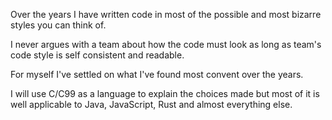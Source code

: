 Over the years I have written code in most of the possible and most bizarre styles you can think of.

I never argues with a team about how the code must look as long as team's code style is self consistent and readable.

For myself I've settled on what I've found most convent over the years.

I will use C/C99 as a language to explain the choices made but most of it is well applicable to Java, JavaScript, Rust and almost everything else.

